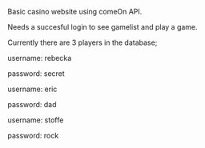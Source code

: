 Basic casino website using comeOn API.

Needs a succesful login to see gamelist and play a game.

Currently there are 3 players in the database;

username: rebecka

password: secret


username: eric

password: dad


username: stoffe

password: rock

